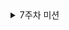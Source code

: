 <details>
  
  <summary>7주차 미션</summary>

  <details>
    <summary>7주차 정리</summary>

## Log란?
로그는 프로그램이 실행되면서 남기는 기록
- 사용자가 어떤 요청을 했는지
- 서버가 어떤 작업을 했는지
- 오류가 발생했는지
- 언제 무엇이 잉어났는지
**이런 모든 정보들을 기록으로 남기는것**

## Logging이란?
- 이런 로그를 남기는 행위 또는 기술을 로깅(Logging)이라고 함
- 시간 순서대로 기록
- 실행 상태를 모니터링 하고 문제를 진단하며, 성능을 평가하는 데 필수적인 역할
- **쉽게 말해, 로깅은 프로그램이 어떻게 실행되고 있는지에 대한 '흔적'을 남기는것**

## SLF4J(Simple Logging Facade for Java)
- 자바에서 로깅을 위한 인터페이스만 제공하는 라이브러리
- Facade(파사드)란? 여러 로깅 구현체들(Logback, Log4j 등)을 통합해서 일관된 방식으로 사용하게 해주는 중간 계층 역할
- 실제 로깅은 구현체(Logback)가 수행
**로깅 인터페이스를 제공해주면 구현체들이 실제 로직을 담당한다**

### Logback이란?
- SLF4J의 기본 로깅 구현체
- 우리 코드 → SLF4J (인터페이스) → Logback (구현체)
-  SLF4J가 어떻게 로그를 남기라고 정해주면, Logback이 실제로 로그를 남긴다
-  Spring Boot 환경이라면 spring-boot-starter-web > spring-boot-starter-logging에 logback 
구현체가 포함되어 있어 별도의 dependency 추가 없이 사용

### Log Level : 로그의 심각도를 구분하기 위한 등급 체계
- trace: 가장 상세한 로깅  ex) 반복문 내부 상태 추적
- debug: 디버깅 목적의 정보 ex) 메서드 진입, 파라미터 값
- info: 일반적인 정상 흐름 ex) 유저 로그인 성공
- warn: 경고, 하지만 서비스는 계속 동작 ex) 잘못된 입력
- error: 예외 발생, 기능 실패 가능 ex) DB 연결 실패

**TRACE < DEBUG < INFO < WARN < ERROR**
- 운영 환경에서는 너무 많은 로그는 성능에 악영향
→ 그래서 보통 운영에서는 INFO 이상만 출력
- 개발 환경에서는 자세한 로그가 필요
→ DEBUG 또는 TRACE까지 활성화해서 디버깅
- 로그 출력 여부는 현재 로그 레벨 설정에 따라 달라진다(기본 info라면 trace, debug는 안 보임)
- application.properties에 logging.level.root=trace  추가 시 5개 다 출력 가능

## Logging 설정 방법
### Logger 객체 선언
-  private static final Logger log = LoggerFactory.getLogger(클래스명.class);
 → 클래스마다 직접 선언해야 하는 단점
- @Slf4j 사용해 Logger 객체를 자동으로 생성하기!
(@Slf4j를 쓰려면 Lombok 의존성 필수)

### Controller에서 log 사용을 안하나요?
- 주로 입출력을 로깅하긴 하지만 컨트롤러에 직접 로그를 넣는 방식이 아닌 
AOP 클래스를 통해 공통 로깅 처리하는게 일반적!
- 실무에선 이런식으로 사용하지만 우리가 진행하는 프로젝트나 공모전에선
굳이 사용할 필요 없으니 이런게 있다 정도로만 생각하기

## AOP란?
- Aspect Oriented Programming(관점 지향 프로그래밍)
- 핵심 비즈니스 로직과는 별개의 부가적인 기능들을
 효율적으로 분리하여 관리할 수 있게 해주는 프로그래밍
- 로깅, 성능 모니터링, 입출력 검사 등 여러 분야에서 사용

## Spring Boot에서 Logging을 어떤 식으로 활용할까?
- **Spring Boot에서 Logging은 애플리케이션 상태를 추적하고 디버깅하며, 운영 중 오류를 빠르게 파악하기 위해 필수적인 도구입니다.**
- 가장 일반적인 사용 방식은 **Lombok의 @Slf4j 어노테이션**을 사용하는 것이며, Spring Boot는 기본적으로 **SLF4J + Logback** 기반으로 작동합니다.

### 🔧 1. 기본 구조 및 설정
**✅ 기본 로깅 구조**
Spring Boot는 아래 구조로 로깅을 구성합니다:
- SLF4J: 추상화된 인터페이스 (코드에서 사용)
- Logback: 기본 구현체 (logback-classic 라이브러리로 제공)
- 설정파일: application.properties

✅ application.properties 예시
```properties
# 전체 로그 레벨
logging.level.root=INFO

# 패키지별 상세 설정
logging.level.com.example.myapp=DEBUG

# 로그 파일 저장 위치
logging.file.name=logs/app.log

# 로그 포맷
logging.pattern.console=%d{HH:mm:ss} [%thread] %-5level %logger - %msg%n
```
### 🧑‍💻 2. 코드에서 로그 사용 방법
**✅ @Slf4j 사용**
```java
import lombok.extern.slf4j.Slf4j;
import org.springframework.web.bind.annotation.GetMapping;
import org.springframework.web.bind.annotation.RestController;

@Slf4j
@RestController
public class LogTestController {

    @GetMapping("/log")
    public String logTest() {
        log.trace("TRACE 레벨 로그");
        log.debug("DEBUG 레벨 로그");
        log.info("INFO 레벨 로그");
        log.warn("WARN 레벨 로그");
        log.error("ERROR 레벨 로그");
        return "로그 테스트 완료";
    }
}
```
- @Slf4j는 자동으로 private static final Logger log = LoggerFactory.getLogger(클래스);를 생성
- 로그 메서드는 상황에 맞는 레벨로 사용해야 함 (info, debug, error 등)

### 📁 3. 로그 레벨 종류 (중요도 순)
| 레벨      | 설명                   |
| ------- | -------------------- |
| `TRACE` | 가장 상세한 로그. 내부 흐름 추적용 |
| `DEBUG` | 디버깅용. 개발 시 유용        |
| `INFO`  | 일반 정보. 운영에서도 출력 가능   |
| `WARN`  | 경고. 잠재적인 문제          |
| `ERROR` | 에러. 예외 발생 등 심각한 문제   |

### 4. 실무에서의 활용 예시
| 목적          | 로그 레벨   | 예시                                   |
| ----------- | ------- | ------------------------------------ |
| 요청 수신 로그    | `INFO`  | `log.info("회원 가입 요청: {}", request);` |
| 디버깅         | `DEBUG` | `log.debug("파라미터 값: {}", param);`    |
| 예외 발생       | `ERROR` | `log.error("DB 에러 발생", e);`          |
| 민감 정보 출력 금지 | -       | **로그에 비밀번호/토큰 절대 출력하지 않기**           |


## 🔍 정리
| 항목       | 설명                                         |
| -------- | ------------------------------------------ |
| 로깅 인터페이스 | SLF4J (`@Slf4j`)                           |
| 기본 구현체   | Logback                                    |
| 설정 방법    | application.properties, logback-spring.xml |
| 사용 목적    | 디버깅, 오류 추적, 운영 로깅                          |
| 운영 환경 팁  | `DEBUG`는 끄고 `INFO` 이상 사용                   |

    
  </details>
  <details>
    <summary>자주 발생하는 오류 로그</summary>

# SpringBoot에서 자주 발생하는 오료 로그 7가지

## ✅ 1. `org.springframework.beans.factory.NoSuchBeanDefinitionException`

### 📌 설명:

빈(Bean)을 찾을 수 없다는 오류.

### 💥 원인:

* `@Component`, `@Service`, `@Repository` 등으로 등록하지 않은 클래스를 주입하려 했을 때
* 잘못된 패키지에 있어서 **컴포넌트 스캔 대상이 아님**

### ✅ 해결:

* 해당 클래스에 `@Component` 또는 유사 어노테이션 붙이기
* `@ComponentScan`의 범위 확인
* 인터페이스를 주입했다면 구현체가 등록되어 있는지 확인

---

## ✅ 2. `java.lang.NullPointerException`

### 📌 설명:

객체가 `null`인데 메서드를 호출하거나 필드에 접근하려고 할 때 발생

### 💥 원인:

* 생성자나 의존성 주입 실패
* Optional 사용하지 않고 null 체크 생략
* Bean 주입 안 됨

### ✅ 해결:

* `@Autowired`가 잘 붙었는지 확인
* 가능하면 `Optional`로 감싸거나 `Objects.requireNonNull()` 사용
* 초기화 안 된 객체 확인

---

## ✅ 3. `org.springframework.http.converter.HttpMessageNotReadableException`

### 📌 설명:

요청 본문(JSON 등)을 객체로 변환할 수 없을 때 발생

### 💥 원인:

* 요청 본문에 JSON 문법 오류 있음
* DTO 클래스에 기본 생성자가 없거나, 필드명이 다름
* enum 변환 실패

### ✅ 해결:

* 요청 JSON 형식과 DTO 필드 일치 확인
* Jackson이 변환 가능한 구조인지 확인
* enum에는 `@JsonCreator`, `@JsonValue` 사용 고려

---

## ✅ 4. `org.springframework.web.HttpRequestMethodNotSupportedException`

### 📌 설명:

지원하지 않는 HTTP 메서드로 요청했을 때

### 💥 원인:

* `@GetMapping`인데 POST로 요청하거나
* 브라우저에서 PUT/DELETE 요청인데 Controller에 해당 메서드가 없음

### ✅ 해결:

* Controller의 `@PostMapping`, `@GetMapping` 등 메서드 확인
* 클라이언트에서 요청 방식 확인 (AJAX, Postman 등)

---

## ✅ 5. `org.springframework.dao.DataIntegrityViolationException`

### 📌 설명:

DB 제약 조건 위반 (NOT NULL, UNIQUE, FK 등)

### 💥 원인:

* 중복된 키 삽입
* NULL 삽입 시도
* 외래키 제약 위반

### ✅ 해결:

* DB 제약 조건 확인
* 입력값 검증(`@Valid`, `@NotNull`) 등으로 사전 방지
* 유니크 조건이면 중복 체크 로직 필요

---

## ✅ 6. `org.springframework.boot.web.server.PortInUseException`

### 📌 설명:

서버를 띄우려 했지만 해당 포트가 이미 사용 중일 때

### 💥 원인:

* 같은 포트로 이미 실행 중인 애플리케이션 존재
* 포트를 닫지 않고 서버 재시작

### ✅ 해결:

* 기존 서버 프로세스 종료 (예: `lsof -i :8080`, `kill -9 <pid>`)
* `application.properties`에서 포트 변경:
  `server.port=8081`

---

## ✅ 7. `org.springframework.web.bind.MethodArgumentNotValidException`

### 📌 설명:

요청 본문 데이터 유효성 검사 실패

### 💥 원인:

* DTO에 `@NotNull`, `@Size` 등 붙여놨는데 값 누락됨
* 컨트롤러에서 `@Valid` 안 붙임

### ✅ 해결:

* DTO에 올바른 validation 어노테이션 적용
* 컨트롤러 파라미터에 `@Valid` 또는 `@Validated` 붙이기
* 전역 예외 처리로 처리 (`@ControllerAdvice`)

---

### 📌 정리 요약

| 오류 로그                                    | 의미           | 주요 원인           | 해결 팁                          |
| ---------------------------------------- | ------------ | --------------- | ----------------------------- |
| `NoSuchBeanDefinitionException`          | Bean을 못 찾음   | 등록 안 됨, 스캔 누락   | `@Component`, `@Service` 등 확인 |
| `NullPointerException`                   | null 접근      | 주입 실패, 초기화 누락   | 주입 여부 확인                      |
| `HttpMessageNotReadableException`        | 요청 본문 파싱 실패  | JSON 형식 오류      | DTO 구조, JSON 일치 확인            |
| `HttpRequestMethodNotSupportedException` | HTTP 메서드 불일치 | Mapping 오류      | Mapping 방식 재확인                |
| `DataIntegrityViolationException`        | DB 제약 위반     | null, 중복, FK 문제 | DB 제약 및 입력값 검증                |
| `PortInUseException`                     | 포트 중복        | 포트 점유 중         | 포트 변경 또는 프로세스 종료              |
| `MethodArgumentNotValidException`        | 유효성 검사 실패    | DTO 어노테이션 미충족   | `@Valid`, `@NotNull` 등 확인     |

---





    
  </details>
</details>

